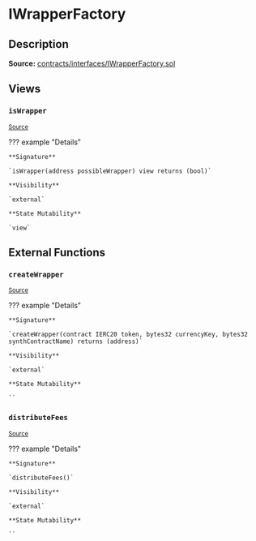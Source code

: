 # IWrapperFactory

## Description

**Source:** [contracts/interfaces/IWrapperFactory.sol](https://github.com/Synthetixio/synthetix/tree/v2.87.1/contracts/interfaces/IWrapperFactory.sol)

## Views

### `isWrapper`

<sub>[Source](https://github.com/Synthetixio/synthetix/tree/v2.87.1/contracts/interfaces/IWrapperFactory.sol#L7)</sub>

??? example "Details"

    **Signature**

    `isWrapper(address possibleWrapper) view returns (bool)`

    **Visibility**

    `external`

    **State Mutability**

    `view`

## External Functions

### `createWrapper`

<sub>[Source](https://github.com/Synthetixio/synthetix/tree/v2.87.1/contracts/interfaces/IWrapperFactory.sol#L9)</sub>

??? example "Details"

    **Signature**

    `createWrapper(contract IERC20 token, bytes32 currencyKey, bytes32 synthContractName) returns (address)`

    **Visibility**

    `external`

    **State Mutability**

    ``

### `distributeFees`

<sub>[Source](https://github.com/Synthetixio/synthetix/tree/v2.87.1/contracts/interfaces/IWrapperFactory.sol#L15)</sub>

??? example "Details"

    **Signature**

    `distributeFees()`

    **Visibility**

    `external`

    **State Mutability**

    ``
